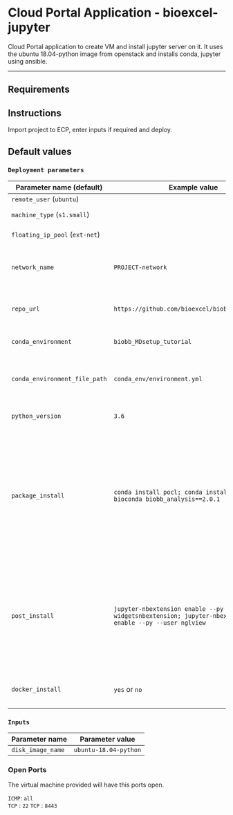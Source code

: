 # Cloud Portal Application - bioexcel-jupyter
Cloud Portal application to create VM and install jupyter server on it.
It uses the ubuntu 18.04-python image from openstack and installs conda, jupyter using ansible.

---

## Requirements


## Instructions
Import project to ECP, enter inputs if required and deploy.

## Default values

### `Deployment parameters`

| Parameter name (default)     | Example value                           | Description |
| ---                          | --------                                |---          |
|`remote_user` (`ubuntu`)      |                                         |             | 
|`machine_type` (`s1.small`)   |                                         | Flavour of the instance |
|`floating_ip_pool` (`ext-net`)|                                         | Preexisting Floating IP pool |
|`network_name`                | `PROJECT-network`                       | Preexisting network to which an instance will be attached |
|`repo_url`                    | `https://github.com/bioexcel/biobb_wf_md_setup` | URL of Github repository containing the notebook |
|`conda_environment`           | `biobb_MDsetup_tutorial`                | Conda Environment name |
|`conda_environment_file_path` | `conda_env/environment.yml`             | Conda environment file path relative to the repository root |          
|`python_version`              | `3.6`                                   | Python version for Conda Environment | 
|`package_install`             | `conda install pocl; conda install -y -c bioconda biobb_analysis==2.0.1` | Specify additional install commands, separated with a semicolon (;). Arbitrary list of packages will be installed, when environment path not specified plus `pocl`, when `package_install` not specified |
|`post_install`                | `jupyter-nbextension enable --py --user widgetsnbextension; jupyter-nbextension enable --py --user nglview` | Specify some additional commands to execute after activating environment. Arbitrary `jupyter-nbextension` command executed, when `package_install` not specified |
|`docker_install`              | `yes` or `no`                           | the flag to set whether docker needs to be installed or not |


### `Inputs`

| Parameter name          | Parameter value       |
| ---                     | ---                   |
| `disk_image_name`       | `ubuntu-18.04-python`        |

### Open Ports
The virtual machine provided will have this ports open.

`ICMP`: `all`  
`TCP` : `22`
`TCP` : `8443`

